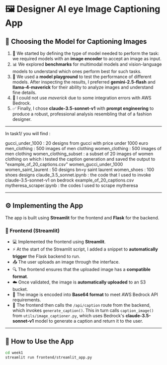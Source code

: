 # 🖼️ Designer AI eye Image Captioning App

## 🧠 Choosing the Model for Captioning Images

1. 📝 We started by defining the type of model needed to perform the task: we required models with an **image encoder** to accept an image as input.
2. 📊 We explored **benchmarks** for multimodal models and vision-language models to understand which ones perform best for such tasks.
3. 🧪 We used a **model playground** to test the performance of different models. After inspecting the results, I preferred **gemini-2.5-flash** and **llama-4-maverick** for their ability to analyze images and understand fine details.
4. 🚫 I could not use *maverick* due to some integration errors with AWS Bedrock.
5. ✅ Finally, I chose **claude-3.5-sonnet-v1** with **prompt engineering** to produce a robust, professional analysis resembling that of a fashion designer.

---

In task1/ you will find :  

gucci_under_1000 : 20 designs from gucci with price under 1000 euro
men_clothing : 500 images of men clothing
women_clothing : 500 images of men clothing
women_clothing_subset : a subset of 20 images of women clothing on which i tested the caption generation and saved the output to "example_of_20_captions.csv"
women_gucci_under_1000
women_saint_laurent : 50 designs bn=y saint laurent
women_shoes : 100 shoes designs
claude_3.5_sonnet.ipynb : the code that I used to invoke claude-3.5-sonnet-v1 on bedrock
example_of_20_captions.csv
mytheresa_scraper.ipynb : the codes I used to scrape mytheresa

---

## ⚙️ Implementing the App

The app is built using **Streamlit** for the frontend and **Flask** for the backend.

### 🎨 Frontend (Streamlit)

* 💻 Implemented the frontend using **Streamlit**.
* ⚡ At the start of the Streamlit script, I added a snippet to **automatically trigger** the Flask backend to run.
* 📤 The user uploads an image through the interface.
* 🔍 The frontend ensures that the uploaded image has a **compatible format**.
* ☁️ Once validated, the image is **automatically uploaded** to an S3 bucket.
* 🔑 The image is encoded into **Base64 format** to meet AWS Bedrock API requirements.
* 🔄 The frontend then calls the `/api/caption` route from the backend, which invokes `generate_caption()`. This in turn calls `caption_image()` from `utils/image_captioner.py`, which uses Bedrock's **claude-3.5-sonnet-v1** model to generate a caption and return it to the user.

---

## 🚀 How to Use the App

```bash
cd week1
streamlit run frontend/streamlit_app.py
```

